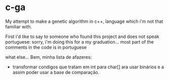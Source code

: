 # c-ga
My attempt to make a genetic algorithm in c++, language which i'm not that familiar with.

First i'd like to say to someone who found this project and does not speak portuguese:
sorry, i'm doing this for a my graduation... most part of the comments in the code is in portuguese

what else...
Bem, minha lista de afazeres:
- transformar condigos que tratam em int para char[] ara usar binários e a assim poder usar a base de comparação.
